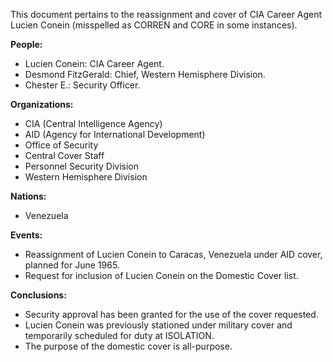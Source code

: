 This document pertains to the reassignment and cover of CIA Career Agent Lucien Conein (misspelled as CORREN and CORE in some instances).

**People:**

*   Lucien Conein: CIA Career Agent.
*   Desmond FitzGerald: Chief, Western Hemisphere Division.
*   Chester E.: Security Officer.

**Organizations:**

*   CIA (Central Intelligence Agency)
*   AID (Agency for International Development)
*   Office of Security
*   Central Cover Staff
*   Personnel Security Division
*   Western Hemisphere Division

**Nations:**

*   Venezuela

**Events:**

*   Reassignment of Lucien Conein to Caracas, Venezuela under AID cover, planned for June 1965.
*   Request for inclusion of Lucien Conein on the Domestic Cover list.

**Conclusions:**

*   Security approval has been granted for the use of the cover requested.
*   Lucien Conein was previously stationed under military cover and temporarily scheduled for duty at ISOLATION.
*   The purpose of the domestic cover is all-purpose.
